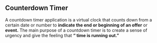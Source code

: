 ## Counterdown Timer

A countdown timer application is a virtual clock that counts down from a certain date or number to <b>indicate the end or beginning of an offer</b> or <b>event.</b> 
The main purpose of a countdown timer is to create a sense of urgency and give the feeling that <b>“ time is running out.”</b>
